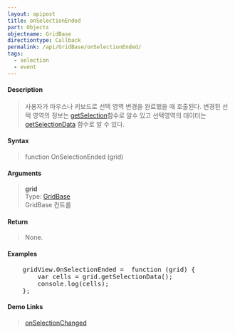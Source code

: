 ```yaml
---
layout: apipost
title: onSelectionEnded
part: Objects
objectname: GridBase
directiontype: Callback
permalink: /api/GridBase/onSelectionEnded/
tags:
  - selection
  - event
---
```



#### Description

> 사용자가 마우스나 키보드로 선택 영역 변경을 완료했을 때 호출된다. 변경된 선택 영역의 정보는 [getSelection](/api/GridBase/getSelection/)함수로 알수 있고 선택영역의 데이터는 
[getSelectionData](/api/GridBase/getSelectionData/) 함수로 알 수 있다.  

#### Syntax

> function OnSelectionEnded (grid)  

#### Arguments

> **grid**  
> Type: [GridBase](/api/GridBase/)  
> GridBase 컨트롤  

#### Return

> None.  

#### Examples 

<pre class="prettyprint">
    gridView.OnSelectionEnded =  function (grid) {
        var cells = grid.getSelectionData();
        console.log(cells);  
    };
</pre>

#### Demo Links
> [onSelectionChanged](/api/GridBase/onSelectionChagned)